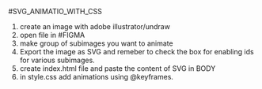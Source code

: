 #SVG_ANIMATIO_WITH_CSS
1. create an image with adobe illustrator/undraw 
2. open file in #FIGMA
3. make group of subimages you want to animate
4. Export the image as SVG and remeber to check the box for enabling ids for various subimages.
5. create index.html file and paste the content of SVG in BODY
6. in style.css add animations using @keyframes.

